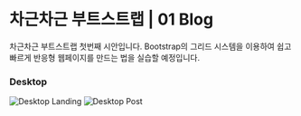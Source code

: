 # 차근차근 부트스트랩 | 01 Blog

차근차근 부트스트랩 첫번째 시안입니다. Bootstrap의 그리드 시스템을 이용하여 쉽고 빠르게 반응형 웹페이지를 만드는 법을 실습할 예정입니다.

### Desktop
![Desktop Landing](https://github.com/rohjs/likelion-frontend/blob/master/Bootstrap/Blog/design/screens/%231%20Landing%20(Desktop).jpg?raw=true)
![Desktop Post](https://github.com/rohjs/likelion-frontend/blob/master/Bootstrap/Blog/design/screens/%232%20Post%20(Desktop).jpg?raw=true)
